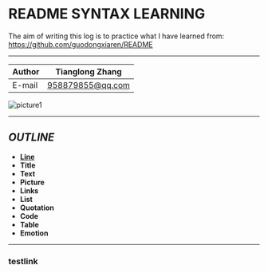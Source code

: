 README SYNTAX LEARNING
==========
The aim of writing this log is to practice what I have learned from:<br>
https://github.com/guodongxiaren/README
****

|Author|Tianglong Zhang|
|---|---|
|E-mail|958879855@qq.com|

![picture1](http://www.5068.com/uploads/allimg/171125/1-1G125100937.jpg)
****
## *OUTLINE*
* [**Line**](#testlink)
* **Title**
* **Text**
* **Picture**
* **Links**
* **List**
* **Quotation**
* **Code**
* **Table**
* **Emotion**
****















### testlink
